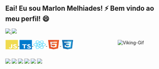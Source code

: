## Eai! Eu sou Marlon Melhiades! ⚡ Bem vindo ao meu perfil! 😄
 <div>
  <a href="https://github.com/MarlonMelchiades">
   <img height="160em" src="https://github-readme-stats.vercel.app/api?username=MarlonMelchiades&show_icons=true&theme=midnight-purple&include_all_commits=true&count_private=true"/>
   <img height="160em" src="https://github-readme-stats.vercel.app/api/top-langs/?username=MarlonMelchiades&layout=compact&langs_count=7&theme=midnight-purple"/>
 </div>
  
<div style="display: inline_block"><br>
  <img align="center" alt="Js-Image" height="30" width="40" src="https://raw.githubusercontent.com/devicons/devicon/master/icons/javascript/javascript-plain.svg">
  <img align="center" alt="Ts-Image" height="30" width="40" src="https://raw.githubusercontent.com/devicons/devicon/master/icons/typescript/typescript-plain.svg">
  <img align="center" alt="React-Image" height="30" width="40" src="https://raw.githubusercontent.com/devicons/devicon/master/icons/react/react-original.svg">
  <img align="center" alt="HTML-Image" height="30" width="40" src="https://raw.githubusercontent.com/devicons/devicon/master/icons/html5/html5-original.svg">
  <img align="center" alt="CSS-Image" height="30" width="40" src="https://raw.githubusercontent.com/devicons/devicon/master/icons/css3/css3-original.svg">
  <img align="right" alt="Viking-Gif" height="150" width="150" src="https://i.pinimg.com/originals/c3/cd/1d/c3cd1d546ee4c70c6481366aa097878d.gif">
</div>
  
  ##

<div>
   <a href = "mailto:marlonendrigosilva@gmail.com"><img src="https://img.shields.io/badge/Gmail-D14836?style=for-the-badge&logo=gmail&logoColor=white" target="_blank"></a>
   <a href="https://www.linkedin.com/in/marlon-melchiades/" target="_blank"><img src="https://img.shields.io/badge/-LinkedIn-%230077B5?style=for-the-badge&logo=linkedin&logoColor=white" target="_blank"></a> 
     <a href="https://www.youtube.com/playlist?list=PLEljkh47QkbwgejwxK-5uPerIx5JADlbF" target="_blank"><img src="https://img.shields.io/badge/YouTube-FF0000?style=for-the-badge&logo=youtube&logoColor=white" target="_blank"></a>
     <a href="https://twitter.com/marlonendjr" target="_blank"><img src="https://img.shields.io/badge/Twitter-1DA1F2?style=for-the-badge&logo=twitter&logoColor=white" target="_blank"></a>
   <a href="https://www.twitch.tv/marlonmelchiades" target="_blank"><img src="https://img.shields.io/badge/Twitch-9146FF?style=for-the-badge&logo=twitch&logoColor=white" target="_blank"></a>
  <a href="https://discord.gg/EQNjQxgs" target="_blank"><img src="https://img.shields.io/badge/Discord-7289DA?style=for-the-badge&logo=discord&logoColor=white" target="_blank"></a>
</div>

